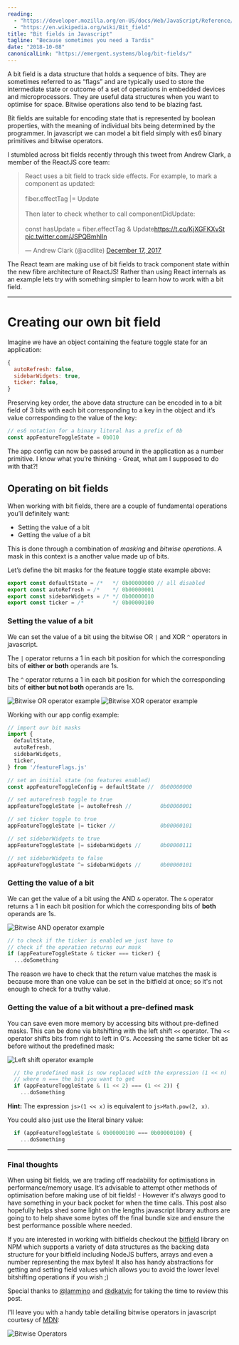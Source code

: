 ```yaml
---
reading: 
  - "https://developer.mozilla.org/en-US/docs/Web/JavaScript/Reference/Operators/Bitwise_Operators"
  - "https://en.wikipedia.org/wiki/Bit_field"
title: "Bit fields in Javascript"
tagline: "Because sometimes you need a Tardis"
date: "2018-10-08"
canonicalLink: "https://emergent.systems/blog/bit-fields/"
---
```


A bit field is a data structure that holds a sequence of bits. 
They are sometimes referred to as “flags” and are typically
used to store the intermediate state or outcome of a set of operations in embedded 
devices and microprocessors. They are useful data structures when you want 
to optimise for space. Bitwise operations also tend to be blazing fast.

Bit fields are suitable for encoding state that is represented by boolean properties, 
with the meaning of individual bits being determined by the programmer.
In javascript we can model a bit field simply with es6 binary primitives and 
bitwise operators.

I stumbled across bit fields recently through this tweet from Andrew Clark,
a member of the ReactJS core team:

<blockquote class="twitter-tweet" data-lang="en">
  <p lang="en" dir="ltr">React uses a bit field to track side effects. For example, to mark a component as updated:<br><br>fiber.effectTag |= Update<br><br>Then later to check whether to call componentDidUpdate:<br><br>const hasUpdate = fiber.effectTag &amp; Update<a href="https://t.co/KjXGFKXvSt">https://t.co/KjXGFKXvSt</a> <a href="https://t.co/JSPQBmhIIn">pic.twitter.com/JSPQBmhIIn</a></p>&mdash; Andrew Clark (@acdlite) <a href="https://twitter.com/acdlite/status/942526945161486336?ref_src=twsrc%5Etfw">December 17, 2017</a>
</blockquote>


The React team are making use of bit fields to track component state within the 
new fibre architecture of ReactJS! Rather than using React internals as an example 
lets try with something simpler to learn how to work with a bit field. 

---
# Creating our own bit field
Imagine we have an object containing the feature toggle state for an application:

```js
{
  autoRefresh: false,
  sidebarWidgets: true,
  ticker: false,
}
```

Preserving key order, the above data structure can be encoded in to a bit field of
3 bits with each bit corresponding to a key in the object and it’s value 
corresponding to the value of the key:

```js
// es6 notation for a binary literal has a prefix of 0b
const appFeatureToggleState = 0b010
```

 The app config can now be passed around in the application as a number primitive.
 I know what you’re thinking - Great, what am I supposed to do with that?!

## Operating on bit fields
When working with bit fields, there are a couple of fundamental operations you’ll definitely want:

- Setting the value of a bit
- Getting the value of a bit

This is done through a combination of *masking* and *bitwise operations*. 
A mask in this context is a another value made up of bits.

Let’s define the bit masks for the feature toggle state example above:

```js
export const defaultState = /*   */ 0b00000000 // all disabled
export const autoRefresh = /*    */ 0b00000001
export const sidebarWidgets = /* */ 0b00000010 
export const ticker = /*         */ 0b00000100
```


### Setting the value of a bit
We can set the value of a bit using the bitwise OR `|` and XOR `^` operators in javascript. 

The `|` operator returns a 1 in each bit position for which the corresponding 
bits of **either or both** operands are 1s. 

The `^` operator returns a 1 in each 
bit position for which the corresponding bits of **either but not both** operands are 1s.

![Bitwise OR operator example](bitwise-or.png)
![Bitwise XOR operator example](bitwise-xor.png)

Working with our app config example:

```js
// import our bit masks
import {
  defaultState,
  autoRefresh,
  sidebarWidgets,
  ticker,
} from '/featureFlags.js'

// set an initial state (no features enabled)
const appFeatureToggleConfig = defaultState //  0b00000000

// set autorefresh toggle to true
appFeatureToggleState |= autoRefresh //         0b00000001

// set ticker toggle to true
appFeatureToggleState |= ticker //              0b00000101

// set sidebarWidgets to true
appFeatureToggleState |= sidebarWidgets //      0b00000111

// set sidebarWidgets to false
appFeatureToggleState ^= sidebarWidgets //      0b00000101
```

### Getting the value of a bit
We can get the value of a bit using the AND `&` operator. The `&` operator 
returns a 1 in each bit position for which the corresponding bits of **both**
operands are 1s.

![Bitwise AND operator example](bitwise-and.png)

```js
// to check if the ticker is enabled we just have to 
// check if the operation returns our mask
if (appFeatureToggleState & ticker === ticker) { 
  ...doSomething
```

The reason we have to check that the return value matches the mask is because more 
than one value can be set in the bitfield at once; so it's not enough to check
for a truthy value.

### Getting the value of a bit without a pre-defined mask
You can save even more memory by accessing bits without pre-defined masks.
This can be done via bitshifting with the left shift `<<` operator. The `<<`
operator shifts bits from right to left in 0's. Accessing the same ticker
bit as before without the predefined mask:

![Left shift operator example](left-shift.png)

```js
  // the predefined mask is now replaced with the expression (1 << n) 
  // where n === the bit you want to get
  if (appFeatureToggleState & (1 << 2) === (1 << 2)) {
    ...doSomething
```

**Hint:** The expression `js>(1 << x)` is equivalent to `js>Math.pow(2, x)`.  

You could also just use the literal binary value:

```js
  if (appFeatureToggleState & 0b00000100 === 0b00000100) {
    ...doSomething
```

---
### Final thoughts

When using bit fields, we are trading off readability for optimisations in 
performance/memory usage. It’s advisable to attempt other methods of optimisation 
before making use of bit fields! - However it's always good to have something in 
your back pocket for when the time calls. This post also hopefully helps shed some 
light on the lengths javascript library authors are going to to help shave some bytes 
off the final bundle size and ensure the best performance possible where needed.

If you are interested in working with bitfields checkout the [bitfield](https://github.com/fb55/bitfield)
library on NPM which supports a variety of data structures as the backing data
structure for your bitfield including NodeJS buffers, arrays and even a number
representing the max bytes! It also has handy abstractions for getting and setting 
field values which allows you to avoid the lower level bitshifting operations 
if you wish ;)

Special thanks to [@lammino](https://twitter.com/loige) and [@dkatvic](https://twitter.com/katavic_d) 
for taking the time to review this post.

I'll leave you with a handy table detailing bitwise operators in javascript courtesy of
[MDN](https://developer.mozilla.org/en-US/docs/Web/JavaScript/Reference/Operators/Bitwise_Operators):

![Bitwise Operators](bitwise-operators.png)
